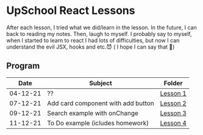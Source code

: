 # UpSchool React Lessons

After each lesson, I tried what we did/learn in the lesson. In the future, I can back to reading my notes. Then, laugh to myself. I probably say to myself, when I started to learn to react I had lots of difficulties, but now I can understand the evil JSX, hooks and etc.:smiling_imp: ( I hope I can say that 	:crossed_fingers:)

## Program

| Date      | Subject | Folder |
| ----------- | ----------- | ---------|
| 04-12-21      | ??       | [Lesson 1](04.12.21) |
| 07-12-21   | Add card component with add button  | [Lesson 2](07.12.21) |
| 09-12-21   | Search example with onChange | [Lesson 3](09.12.21) |
| 11-12-21   | To Do example (icludes homework)        | [Lesson 4](11.12.21) |